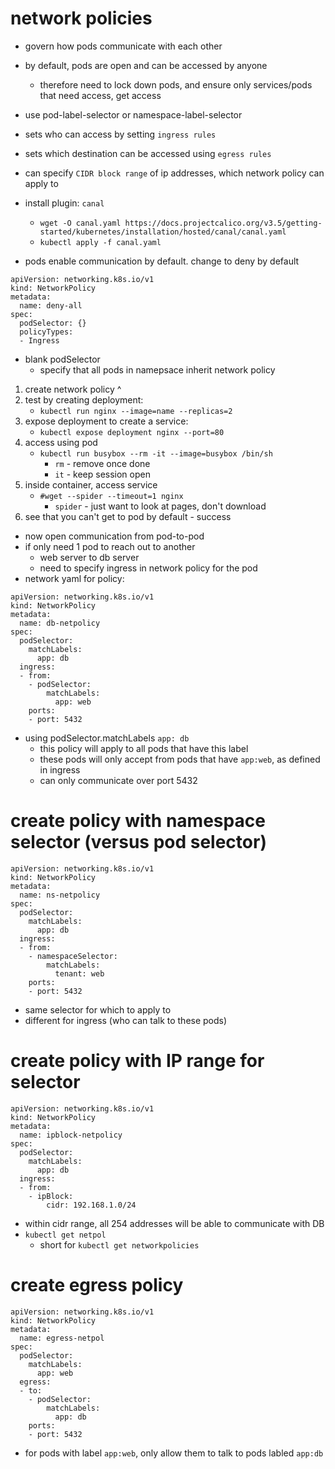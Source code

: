 # network policies
- govern how pods communicate with each other
- by default, pods are open and can be accessed by anyone
    - therefore need to lock down pods, and ensure only services/pods that need access, get access
- use pod-label-selector or namespace-label-selector
- sets who can access by setting `ingress rules`
- sets which destination can be accessed using `egress rules`
- can specify `CIDR block range` of ip addresses, which network policy can apply to

- install plugin: `canal`
    - `wget -O canal.yaml https://docs.projectcalico.org/v3.5/getting-started/kubernetes/installation/hosted/canal/canal.yaml`
    - `kubectl apply -f canal.yaml`

- pods enable communication by default. change to deny by default
```
apiVersion: networking.k8s.io/v1
kind: NetworkPolicy
metadata:
  name: deny-all
spec:
  podSelector: {}
  policyTypes:
  - Ingress
```
- blank podSelector
    - specify that all pods in namepsace inherit network policy
1. create network policy ^
2. test by creating deployment:
    - `kubectl run nginx --image=name --replicas=2`
3. expose deployment to create a service:
    - `kubectl expose deployment nginx --port=80`
4. access using pod
    - `kubectl run busybox --rm -it --image=busybox /bin/sh`
        - `rm` - remove once done
        - `it` - keep session open
5. inside container, access service
    - `#wget --spider --timeout=1 nginx`
        - `spider` - just want to look at pages, don't download
6. see that you can't get to pod by default - success

- now open communication from pod-to-pod
- if only need 1 pod to reach out to another
    - web server to db server
    - need to specify ingress in network policy for the pod
- network yaml for policy:
```
apiVersion: networking.k8s.io/v1
kind: NetworkPolicy
metadata:
  name: db-netpolicy
spec:
  podSelector:
    matchLabels:
      app: db
  ingress:
  - from:
    - podSelector:
        matchLabels:
          app: web
    ports:
    - port: 5432
```
- using podSelector.matchLabels `app: db` 
    - this policy will apply to all pods that have this label
    - these pods will only accept from pods that have `app:web`, as defined in ingress
    - can only communicate over port 5432

# create policy with namespace selector (versus pod selector)
```
apiVersion: networking.k8s.io/v1
kind: NetworkPolicy
metadata:
  name: ns-netpolicy
spec:
  podSelector:
    matchLabels:
      app: db
  ingress:
  - from:
    - namespaceSelector:
        matchLabels:
          tenant: web
    ports:
    - port: 5432
```
- same selector for which to apply to
- different for ingress (who can talk to these pods)

# create policy with IP range for selector
```
apiVersion: networking.k8s.io/v1
kind: NetworkPolicy
metadata:
  name: ipblock-netpolicy
spec:
  podSelector:
    matchLabels:
      app: db
  ingress:
  - from:
    - ipBlock:
        cidr: 192.168.1.0/24
```
- within cidr range, all 254 addresses will be able to communicate with DB
- `kubectl get netpol`
    - short for `kubectl get networkpolicies`

# create egress policy
```
apiVersion: networking.k8s.io/v1
kind: NetworkPolicy
metadata:
  name: egress-netpol
spec:
  podSelector:
    matchLabels:
      app: web
  egress:
  - to:
    - podSelector:
        matchLabels:
          app: db
    ports:
    - port: 5432
```
- for pods with label `app:web`, only allow them to talk to pods labled `app:db`
